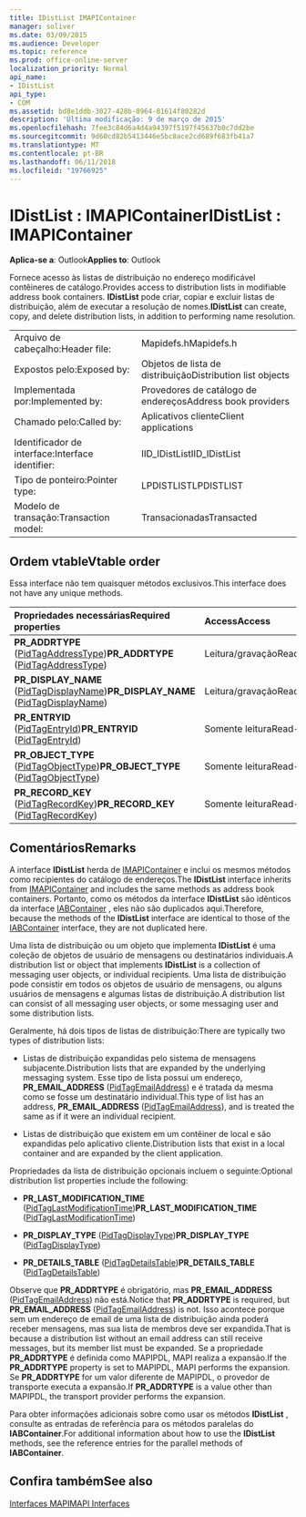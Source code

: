 ```yaml
---
title: IDistList IMAPIContainer
manager: soliver
ms.date: 03/09/2015
ms.audience: Developer
ms.topic: reference
ms.prod: office-online-server
localization_priority: Normal
api_name:
- IDistList
api_type:
- COM
ms.assetid: bd8e1ddb-3027-428b-8964-81614f80282d
description: 'Última modificação: 9 de março de 2015'
ms.openlocfilehash: 7fee3c84d6a4d4a94397f5197f45637b0c7dd2be
ms.sourcegitcommit: 9d60cd82b5413446e5bc8ace2cd689f683fb41a7
ms.translationtype: MT
ms.contentlocale: pt-BR
ms.lasthandoff: 06/11/2018
ms.locfileid: "19766925"
---
```

# <a name="idistlist--imapicontainer"></a><span data-ttu-id="5de5f-103">IDistList : IMAPIContainer</span><span class="sxs-lookup"><span data-stu-id="5de5f-103">IDistList : IMAPIContainer</span></span>

  
  
<span data-ttu-id="5de5f-104">**Aplica-se a**: Outlook</span><span class="sxs-lookup"><span data-stu-id="5de5f-104">**Applies to**: Outlook</span></span> 
  
<span data-ttu-id="5de5f-105">Fornece acesso às listas de distribuição no endereço modificável contêineres de catálogo.</span><span class="sxs-lookup"><span data-stu-id="5de5f-105">Provides access to distribution lists in modifiable address book containers.</span></span> <span data-ttu-id="5de5f-106">**IDistList** pode criar, copiar e excluir listas de distribuição, além de executar a resolução de nomes.</span><span class="sxs-lookup"><span data-stu-id="5de5f-106">**IDistList** can create, copy, and delete distribution lists, in addition to performing name resolution.</span></span> 
  
|||
|:-----|:-----|
|<span data-ttu-id="5de5f-107">Arquivo de cabeçalho:</span><span class="sxs-lookup"><span data-stu-id="5de5f-107">Header file:</span></span>  <br/> |<span data-ttu-id="5de5f-108">Mapidefs.h</span><span class="sxs-lookup"><span data-stu-id="5de5f-108">Mapidefs.h</span></span>  <br/> |
|<span data-ttu-id="5de5f-109">Expostos pelo:</span><span class="sxs-lookup"><span data-stu-id="5de5f-109">Exposed by:</span></span>  <br/> |<span data-ttu-id="5de5f-110">Objetos de lista de distribuição</span><span class="sxs-lookup"><span data-stu-id="5de5f-110">Distribution list objects</span></span>  <br/> |
|<span data-ttu-id="5de5f-111">Implementada por:</span><span class="sxs-lookup"><span data-stu-id="5de5f-111">Implemented by:</span></span>  <br/> |<span data-ttu-id="5de5f-112">Provedores de catálogo de endereços</span><span class="sxs-lookup"><span data-stu-id="5de5f-112">Address book providers</span></span>  <br/> |
|<span data-ttu-id="5de5f-113">Chamado pelo:</span><span class="sxs-lookup"><span data-stu-id="5de5f-113">Called by:</span></span>  <br/> |<span data-ttu-id="5de5f-114">Aplicativos cliente</span><span class="sxs-lookup"><span data-stu-id="5de5f-114">Client applications</span></span>  <br/> |
|<span data-ttu-id="5de5f-115">Identificador de interface:</span><span class="sxs-lookup"><span data-stu-id="5de5f-115">Interface identifier:</span></span>  <br/> |<span data-ttu-id="5de5f-116">IID_IDistList</span><span class="sxs-lookup"><span data-stu-id="5de5f-116">IID_IDistList</span></span>  <br/> |
|<span data-ttu-id="5de5f-117">Tipo de ponteiro:</span><span class="sxs-lookup"><span data-stu-id="5de5f-117">Pointer type:</span></span>  <br/> |<span data-ttu-id="5de5f-118">LPDISTLIST</span><span class="sxs-lookup"><span data-stu-id="5de5f-118">LPDISTLIST</span></span>  <br/> |
|<span data-ttu-id="5de5f-119">Modelo de transação:</span><span class="sxs-lookup"><span data-stu-id="5de5f-119">Transaction model:</span></span>  <br/> |<span data-ttu-id="5de5f-120">Transacionadas</span><span class="sxs-lookup"><span data-stu-id="5de5f-120">Transacted</span></span>  <br/> |
   
## <a name="vtable-order"></a><span data-ttu-id="5de5f-121">Ordem vtable</span><span class="sxs-lookup"><span data-stu-id="5de5f-121">Vtable order</span></span>

<span data-ttu-id="5de5f-122">Essa interface não tem quaisquer métodos exclusivos.</span><span class="sxs-lookup"><span data-stu-id="5de5f-122">This interface does not have any unique methods.</span></span>
  
|<span data-ttu-id="5de5f-123">**Propriedades necessárias**</span><span class="sxs-lookup"><span data-stu-id="5de5f-123">**Required properties**</span></span>|<span data-ttu-id="5de5f-124">**Access**</span><span class="sxs-lookup"><span data-stu-id="5de5f-124">**Access**</span></span>|
|:-----|:-----|
|<span data-ttu-id="5de5f-125">**PR_ADDRTYPE** ([PidTagAddressType](pidtagaddresstype-canonical-property.md))</span><span class="sxs-lookup"><span data-stu-id="5de5f-125">**PR_ADDRTYPE** ([PidTagAddressType](pidtagaddresstype-canonical-property.md))</span></span>  <br/> |<span data-ttu-id="5de5f-126">Leitura/gravação</span><span class="sxs-lookup"><span data-stu-id="5de5f-126">Read/write</span></span>  <br/> |
|<span data-ttu-id="5de5f-127">**PR_DISPLAY_NAME** ([PidTagDisplayName](pidtagdisplayname-canonical-property.md))</span><span class="sxs-lookup"><span data-stu-id="5de5f-127">**PR_DISPLAY_NAME** ([PidTagDisplayName](pidtagdisplayname-canonical-property.md))</span></span>  <br/> |<span data-ttu-id="5de5f-128">Leitura/gravação</span><span class="sxs-lookup"><span data-stu-id="5de5f-128">Read/write</span></span>  <br/> |
|<span data-ttu-id="5de5f-129">**PR_ENTRYID** ([PidTagEntryId](pidtagentryid-canonical-property.md))</span><span class="sxs-lookup"><span data-stu-id="5de5f-129">**PR_ENTRYID** ([PidTagEntryId](pidtagentryid-canonical-property.md))</span></span>  <br/> |<span data-ttu-id="5de5f-130">Somente leitura</span><span class="sxs-lookup"><span data-stu-id="5de5f-130">Read-only</span></span>  <br/> |
|<span data-ttu-id="5de5f-131">**PR_OBJECT_TYPE** ([PidTagObjectType](pidtagobjecttype-canonical-property.md))</span><span class="sxs-lookup"><span data-stu-id="5de5f-131">**PR_OBJECT_TYPE** ([PidTagObjectType](pidtagobjecttype-canonical-property.md))</span></span>  <br/> |<span data-ttu-id="5de5f-132">Somente leitura</span><span class="sxs-lookup"><span data-stu-id="5de5f-132">Read-only</span></span>  <br/> |
|<span data-ttu-id="5de5f-133">**PR_RECORD_KEY** ([PidTagRecordKey](pidtagrecordkey-canonical-property.md))</span><span class="sxs-lookup"><span data-stu-id="5de5f-133">**PR_RECORD_KEY** ([PidTagRecordKey](pidtagrecordkey-canonical-property.md))</span></span>  <br/> |<span data-ttu-id="5de5f-134">Somente leitura</span><span class="sxs-lookup"><span data-stu-id="5de5f-134">Read-only</span></span>  <br/> |
   
## <a name="remarks"></a><span data-ttu-id="5de5f-135">Comentários</span><span class="sxs-lookup"><span data-stu-id="5de5f-135">Remarks</span></span>

<span data-ttu-id="5de5f-136">A interface **IDistList** herda de [IMAPIContainer](imapicontainerimapiprop.md) e inclui os mesmos métodos como recipientes do catálogo de endereços.</span><span class="sxs-lookup"><span data-stu-id="5de5f-136">The **IDistList** interface inherits from [IMAPIContainer](imapicontainerimapiprop.md) and includes the same methods as address book containers.</span></span> <span data-ttu-id="5de5f-137">Portanto, como os métodos da interface **IDistList** são idênticos da interface [IABContainer](iabcontainerimapicontainer.md) , eles não são duplicados aqui.</span><span class="sxs-lookup"><span data-stu-id="5de5f-137">Therefore, because the methods of the **IDistList** interface are identical to those of the [IABContainer](iabcontainerimapicontainer.md) interface, they are not duplicated here.</span></span> 
  
<span data-ttu-id="5de5f-138">Uma lista de distribuição ou um objeto que implementa **IDistList** é uma coleção de objetos de usuário de mensagens ou destinatários individuais.</span><span class="sxs-lookup"><span data-stu-id="5de5f-138">A distribution list or object that implements **IDistList** is a collection of messaging user objects, or individual recipients.</span></span> <span data-ttu-id="5de5f-139">Uma lista de distribuição pode consistir em todos os objetos de usuário de mensagens, ou alguns usuários de mensagens e algumas listas de distribuição.</span><span class="sxs-lookup"><span data-stu-id="5de5f-139">A distribution list can consist of all messaging user objects, or some messaging user and some distribution lists.</span></span> 
  
<span data-ttu-id="5de5f-140">Geralmente, há dois tipos de listas de distribuição:</span><span class="sxs-lookup"><span data-stu-id="5de5f-140">There are typically two types of distribution lists:</span></span>
  
- <span data-ttu-id="5de5f-141">Listas de distribuição expandidas pelo sistema de mensagens subjacente.</span><span class="sxs-lookup"><span data-stu-id="5de5f-141">Distribution lists that are expanded by the underlying messaging system.</span></span> <span data-ttu-id="5de5f-142">Esse tipo de lista possui um endereço, **PR_EMAIL_ADDRESS** ([PidTagEmailAddress](pidtagemailaddress-canonical-property.md)) e é tratada da mesma como se fosse um destinatário individual.</span><span class="sxs-lookup"><span data-stu-id="5de5f-142">This type of list has an address, **PR_EMAIL_ADDRESS** ([PidTagEmailAddress](pidtagemailaddress-canonical-property.md)), and is treated the same as if it were an individual recipient.</span></span> 
    
- <span data-ttu-id="5de5f-143">Listas de distribuição que existem em um contêiner de local e são expandidas pelo aplicativo cliente.</span><span class="sxs-lookup"><span data-stu-id="5de5f-143">Distribution lists that exist in a local container and are expanded by the client application.</span></span>
    
<span data-ttu-id="5de5f-144">Propriedades da lista de distribuição opcionais incluem o seguinte:</span><span class="sxs-lookup"><span data-stu-id="5de5f-144">Optional distribution list properties include the following:</span></span>
  
- <span data-ttu-id="5de5f-145">**PR_LAST_MODIFICATION_TIME** ([PidTagLastModificationTime](pidtaglastmodificationtime-canonical-property.md))</span><span class="sxs-lookup"><span data-stu-id="5de5f-145">**PR_LAST_MODIFICATION_TIME** ([PidTagLastModificationTime](pidtaglastmodificationtime-canonical-property.md))</span></span>
    
- <span data-ttu-id="5de5f-146">**PR_DISPLAY_TYPE** ([PidTagDisplayType](pidtagdisplaytype-canonical-property.md))</span><span class="sxs-lookup"><span data-stu-id="5de5f-146">**PR_DISPLAY_TYPE** ([PidTagDisplayType](pidtagdisplaytype-canonical-property.md))</span></span> 
    
- <span data-ttu-id="5de5f-147">**PR_DETAILS_TABLE** ([PidTagDetailsTable](pidtagdetailstable-canonical-property.md))</span><span class="sxs-lookup"><span data-stu-id="5de5f-147">**PR_DETAILS_TABLE** ([PidTagDetailsTable](pidtagdetailstable-canonical-property.md))</span></span> 
    
<span data-ttu-id="5de5f-148">Observe que **PR_ADDRTYPE** é obrigatório, mas **PR_EMAIL_ADDRESS** ([PidTagEmailAddress](pidtagemailaddress-canonical-property.md)) não está.</span><span class="sxs-lookup"><span data-stu-id="5de5f-148">Notice that **PR_ADDRTYPE** is required, but **PR_EMAIL_ADDRESS** ([PidTagEmailAddress](pidtagemailaddress-canonical-property.md)) is not.</span></span> <span data-ttu-id="5de5f-149">Isso acontece porque sem um endereço de email de uma lista de distribuição ainda poderá receber mensagens, mas sua lista de membros deve ser expandida.</span><span class="sxs-lookup"><span data-stu-id="5de5f-149">That is because a distribution list without an email address can still receive messages, but its member list must be expanded.</span></span> <span data-ttu-id="5de5f-150">Se a propriedade **PR_ADDRTYPE** é definida como MAPIPDL, MAPI realiza a expansão.</span><span class="sxs-lookup"><span data-stu-id="5de5f-150">If the **PR_ADDRTYPE** property is set to MAPIPDL, MAPI performs the expansion.</span></span> <span data-ttu-id="5de5f-151">Se **PR_ADDRTYPE** for um valor diferente de MAPIPDL, o provedor de transporte executa a expansão.</span><span class="sxs-lookup"><span data-stu-id="5de5f-151">If **PR_ADDRTYPE** is a value other than MAPIPDL, the transport provider performs the expansion.</span></span> 
  
<span data-ttu-id="5de5f-152">Para obter informações adicionais sobre como usar os métodos **IDistList** , consulte as entradas de referência para os métodos paralelas do **IABContainer**.</span><span class="sxs-lookup"><span data-stu-id="5de5f-152">For additional information about how to use the **IDistList** methods, see the reference entries for the parallel methods of **IABContainer**.</span></span>
  
## <a name="see-also"></a><span data-ttu-id="5de5f-153">Confira também</span><span class="sxs-lookup"><span data-stu-id="5de5f-153">See also</span></span>



[<span data-ttu-id="5de5f-154">Interfaces MAPI</span><span class="sxs-lookup"><span data-stu-id="5de5f-154">MAPI Interfaces</span></span>](mapi-interfaces.md)


